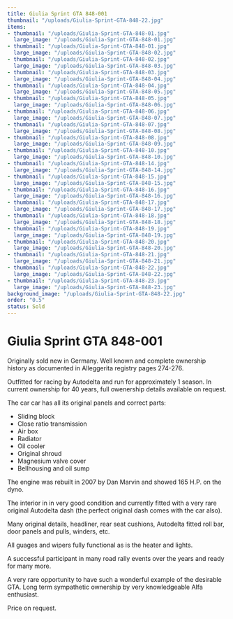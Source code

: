 ```yaml
---
title: Giulia Sprint GTA 848-001
thumbnail: "/uploads/Giulia-Sprint-GTA-848-22.jpg"
items:
- thumbnail: "/uploads/Giulia-Sprint-GTA-848-01.jpg"
  large_image: "/uploads/Giulia-Sprint-GTA-848-01.jpg"
- thumbnail: "/uploads/Giulia-Sprint-GTA-848-01.jpg"
  large_image: "/uploads/Giulia-Sprint-GTA-848-02.jpg"
- thumbnail: "/uploads/Giulia-Sprint-GTA-848-02.jpg"
  large_image: "/uploads/Giulia-Sprint-GTA-848-03.jpg"
- thumbnail: "/uploads/Giulia-Sprint-GTA-848-03.jpg"
  large_image: "/uploads/Giulia-Sprint-GTA-848-04.jpg"
- thumbnail: "/uploads/Giulia-Sprint-GTA-848-04.jpg"
  large_image: "/uploads/Giulia-Sprint-GTA-848-05.jpg"
- thumbnail: "/uploads/Giulia-Sprint-GTA-848-05.jpg"
  large_image: "/uploads/Giulia-Sprint-GTA-848-06.jpg"
- thumbnail: "/uploads/Giulia-Sprint-GTA-848-06.jpg"
  large_image: "/uploads/Giulia-Sprint-GTA-848-07.jpg"
- thumbnail: "/uploads/Giulia-Sprint-GTA-848-07.jpg"
  large_image: "/uploads/Giulia-Sprint-GTA-848-08.jpg"
- thumbnail: "/uploads/Giulia-Sprint-GTA-848-08.jpg"
  large_image: "/uploads/Giulia-Sprint-GTA-848-09.jpg"
- thumbnail: "/uploads/Giulia-Sprint-GTA-848-10.jpg"
  large_image: "/uploads/Giulia-Sprint-GTA-848-10.jpg"
- thumbnail: "/uploads/Giulia-Sprint-GTA-848-14.jpg"
  large_image: "/uploads/Giulia-Sprint-GTA-848-14.jpg"
- thumbnail: "/uploads/Giulia-Sprint-GTA-848-15.jpg"
  large_image: "/uploads/Giulia-Sprint-GTA-848-15.jpg"
- thumbnail: "/uploads/Giulia-Sprint-GTA-848-16.jpg"
  large_image: "/uploads/Giulia-Sprint-GTA-848-16.jpg"
- thumbnail: "/uploads/Giulia-Sprint-GTA-848-17.jpg"
  large_image: "/uploads/Giulia-Sprint-GTA-848-17.jpg"
- thumbnail: "/uploads/Giulia-Sprint-GTA-848-18.jpg"
  large_image: "/uploads/Giulia-Sprint-GTA-848-18.jpg"
- thumbnail: "/uploads/Giulia-Sprint-GTA-848-19.jpg"
  large_image: "/uploads/Giulia-Sprint-GTA-848-19.jpg"
- thumbnail: "/uploads/Giulia-Sprint-GTA-848-20.jpg"
  large_image: "/uploads/Giulia-Sprint-GTA-848-20.jpg"
- thumbnail: "/uploads/Giulia-Sprint-GTA-848-21.jpg"
  large_image: "/uploads/Giulia-Sprint-GTA-848-21.jpg"
- thumbnail: "/uploads/Giulia-Sprint-GTA-848-22.jpg"
  large_image: "/uploads/Giulia-Sprint-GTA-848-22.jpg"
- thumbnail: "/uploads/Giulia-Sprint-GTA-848-23.jpg"
  large_image: "/uploads/Giulia-Sprint-GTA-848-23.jpg"
background_image: "/uploads/Giulia-Sprint-GTA-848-22.jpg"
order: "0.5"
status: Sold
---
```

# Giulia Sprint GTA 848-001

Originally sold new in Germany. Well known and complete ownership history as documented in Alleggerita registry pages 274-276.

Outfitted for racing by Autodelta and run for approximately 1 season. In current ownership for 40 years, full owenership details available on request.

The car car has all its original panels and correct parts:

- Sliding block
- Close ratio transmission
- Air box
- Radiator
- Oil cooler
- Original shroud
- Magnesium valve cover
- Bellhousing and oil sump

The engine was rebuilt in 2007 by Dan Marvin and showed 165 H.P. on the dyno.

The interior in in very good condition and currently fitted with a very rare original Autodelta dash (the perfect original dash comes with the car also).

Many original details, headliner, rear seat cushions, Autodelta fitted roll bar, door panels and pulls, winders, etc.

All guages and wipers fully functional as is the heater and lights.

A successful participant in many road rally events over the years and ready for many more.

A very rare opportunity to have such a wonderful example of the desirable GTA. Long term sympathetic ownership by very knowledgeable Alfa enthusiast.

Price on request.